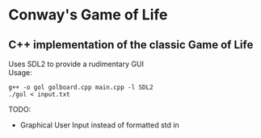 # Conway's Game of Life
## C++ implementation of the classic Game of Life

Uses SDL2 to provide a rudimentary GUI<br/>
Usage:
```
g++ -o gol golboard.cpp main.cpp -l SDL2
./gol < input.txt
```

TODO:
* Graphical User Input instead of formatted std in
